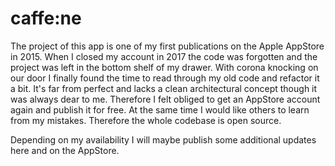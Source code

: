 # caffe:ne
The project of this app is one of my first publications on the Apple AppStore in 2015. When I closed my account in 2017 the code was forgotten and the project was left in the bottom shelf of my drawer. With corona knocking on our door I finally found the time to read through my old code and refactor it a bit. It's far from perfect and lacks a clean architectural concept though it was always dear to me. Therefore I felt obliged to get an AppStore account again and publish it for free. At the same time I would like others to learn from my mistakes. Therefore the whole codebase is open source.

Depending on my availability I will maybe publish some additional updates here and on the AppStore.
